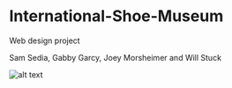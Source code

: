 # International-Shoe-Museum

Web design project

Sam Sedia, Gabby Garcy, Joey Morsheimer and Will Stuck

![alt text](https://github.com/[username]/[reponame]/blob/[branch]/image.jpg?raw=true)
